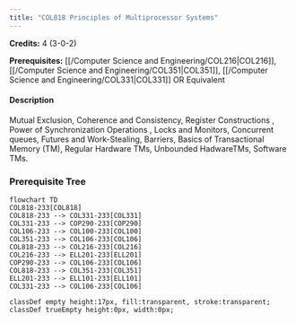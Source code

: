 ```yaml
---
title: "COL818 Principles of Multiprocessor Systems"
---
```

**Credits:** 4 (3-0-2)

**Prerequisites:** [[/Computer Science and Engineering/COL216|COL216]], [[/Computer Science and Engineering/COL351|COL351]], [[/Computer Science and Engineering/COL331|COL331]] OR Equivalent

#### Description
Mutual Exclusion, Coherence and Consistency, Register Constructions , Power of Synchronization Operations , Locks and Monitors, Concurrent queues, Futures and Work-Stealing, Barriers, Basics of Transactional Memory (TM), Regular Hardware TMs, Unbounded HadwareTMs, Software TMs.

### Prerequisite Tree

```mermaid
flowchart TD
COL818-233[COL818]
COL818-233 --> COL331-233[COL331]
COL331-233 --> COP290-233[COP290]
COL106-233 --> COL100-233[COL100]
COL351-233 --> COL106-233[COL106]
COL818-233 --> COL216-233[COL216]
COL216-233 --> ELL201-233[ELL201]
COP290-233 --> COL106-233[COL106]
COL818-233 --> COL351-233[COL351]
ELL201-233 --> ELL101-233[ELL101]
COL331-233 --> COL106-233[COL106]

classDef empty height:17px, fill:transparent, stroke:transparent;
classDef trueEmpty height:0px, width:0px;
```